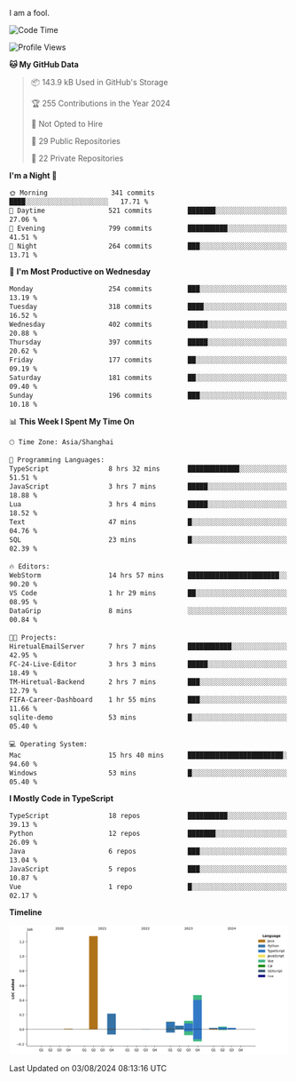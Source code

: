 I am a fool.

<!--START_SECTION:waka-->
![Code Time](http://img.shields.io/badge/Code%20Time-1%2C604%20hrs%2044%20mins-blue)

![Profile Views](http://img.shields.io/badge/Profile%20Views-1-blue)

**🐱 My GitHub Data** 

> 📦 143.9 kB Used in GitHub's Storage 
 > 
> 🏆 255 Contributions in the Year 2024
 > 
> 🚫 Not Opted to Hire
 > 
> 📜 29 Public Repositories 
 > 
> 🔑 22 Private Repositories 
 > 
**I'm a Night 🦉** 

```text
🌞 Morning                341 commits         ████░░░░░░░░░░░░░░░░░░░░░   17.71 % 
🌆 Daytime                521 commits         ███████░░░░░░░░░░░░░░░░░░   27.06 % 
🌃 Evening                799 commits         ██████████░░░░░░░░░░░░░░░   41.51 % 
🌙 Night                  264 commits         ███░░░░░░░░░░░░░░░░░░░░░░   13.71 % 
```
📅 **I'm Most Productive on Wednesday** 

```text
Monday                   254 commits         ███░░░░░░░░░░░░░░░░░░░░░░   13.19 % 
Tuesday                  318 commits         ████░░░░░░░░░░░░░░░░░░░░░   16.52 % 
Wednesday                402 commits         █████░░░░░░░░░░░░░░░░░░░░   20.88 % 
Thursday                 397 commits         █████░░░░░░░░░░░░░░░░░░░░   20.62 % 
Friday                   177 commits         ██░░░░░░░░░░░░░░░░░░░░░░░   09.19 % 
Saturday                 181 commits         ██░░░░░░░░░░░░░░░░░░░░░░░   09.40 % 
Sunday                   196 commits         ███░░░░░░░░░░░░░░░░░░░░░░   10.18 % 
```


📊 **This Week I Spent My Time On** 

```text
🕑︎ Time Zone: Asia/Shanghai

💬 Programming Languages: 
TypeScript               8 hrs 32 mins       █████████████░░░░░░░░░░░░   51.51 % 
JavaScript               3 hrs 7 mins        █████░░░░░░░░░░░░░░░░░░░░   18.88 % 
Lua                      3 hrs 4 mins        █████░░░░░░░░░░░░░░░░░░░░   18.52 % 
Text                     47 mins             █░░░░░░░░░░░░░░░░░░░░░░░░   04.76 % 
SQL                      23 mins             █░░░░░░░░░░░░░░░░░░░░░░░░   02.39 % 

🔥 Editors: 
WebStorm                 14 hrs 57 mins      ███████████████████████░░   90.20 % 
VS Code                  1 hr 29 mins        ██░░░░░░░░░░░░░░░░░░░░░░░   08.95 % 
DataGrip                 8 mins              ░░░░░░░░░░░░░░░░░░░░░░░░░   00.84 % 

🐱‍💻 Projects: 
HiretualEmailServer      7 hrs 7 mins        ███████████░░░░░░░░░░░░░░   42.95 % 
FC-24-Live-Editor        3 hrs 3 mins        █████░░░░░░░░░░░░░░░░░░░░   18.49 % 
TM-Hiretual-Backend      2 hrs 7 mins        ███░░░░░░░░░░░░░░░░░░░░░░   12.79 % 
FIFA-Career-Dashboard    1 hr 55 mins        ███░░░░░░░░░░░░░░░░░░░░░░   11.66 % 
sqlite-demo              53 mins             █░░░░░░░░░░░░░░░░░░░░░░░░   05.40 % 

💻 Operating System: 
Mac                      15 hrs 40 mins      ████████████████████████░   94.60 % 
Windows                  53 mins             █░░░░░░░░░░░░░░░░░░░░░░░░   05.40 % 
```

**I Mostly Code in TypeScript** 

```text
TypeScript               18 repos            ██████████░░░░░░░░░░░░░░░   39.13 % 
Python                   12 repos            ███████░░░░░░░░░░░░░░░░░░   26.09 % 
Java                     6 repos             ███░░░░░░░░░░░░░░░░░░░░░░   13.04 % 
JavaScript               5 repos             ███░░░░░░░░░░░░░░░░░░░░░░   10.87 % 
Vue                      1 repo              █░░░░░░░░░░░░░░░░░░░░░░░░   02.17 % 
```



**Timeline**

![Lines of Code chart](https://raw.githubusercontent.com/VeejaLiu/VeejaLiu/master/assets/bar_graph.png)


 Last Updated on 03/08/2024 08:13:16 UTC
<!--END_SECTION:waka-->
